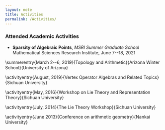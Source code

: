 ```yaml
---
layout: note
title: Activities
permalink: /Activities/
---
```


### Attended Academic Activities

- **Sparsity of Algebraic Points**, *MSRI Summer Graduate School*     
  Mathematical Sciences Research Institute, June 7--18, 2021


\summerentry{March 2--6, 2019}{Topology and Arithmetic}{Arizona Winter School}{University of Arizona}

\activityentry{August, 2019}{Vertex Operator Algebras and Related Topics}{Sichuan University}

\activityentry{May, 2016}{Workshop on Lie Theory and Representation Theory}{Sichuan University}

\activityentry{July, 2014}{The Lie Theory Workshop}{Sichuan University}

\activityentry{June 2013}{Conference on arithmetic geometry}{Nankai University}
